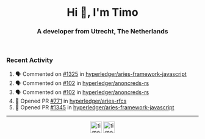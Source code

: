 <h1 align="center">Hi 👋, I'm Timo</h1>
<h3 align="center">A developer from Utrecht, The Netherlands</h3>
<br/>
<!-- https://github.com/rahuldkjain/github-profile-readme-generator --!>

<!--  <p align="left"><img src="https://github-readme-stats.vercel.app/api?username=timoglastra&show_icons=true&count_private=true&" alt="timoglastra" /></p> --!>

<!--
Github language stats
<p align="left"><img src="https://github-readme-stats.vercel.app/api/top-langs/?username=timoglastra&layout=compact" alt="timoglastra" /><p>
-->

<!-- Codestats language stats -->
<!-- <p align="left"><img src="https://codestats-readme.vercel.app/api/top-langs/?username=timoglastra&layout=compact&language_count=12" alt="timoglastra" /><p>    --!>
  
<h3>Recent Activity</h3>

<!--START_SECTION:activity-->
1. 🗣 Commented on [#1325](https://github.com/hyperledger/aries-framework-javascript/issues/1325) in [hyperledger/aries-framework-javascript](https://github.com/hyperledger/aries-framework-javascript)
2. 🗣 Commented on [#102](https://github.com/hyperledger/anoncreds-rs/issues/102) in [hyperledger/anoncreds-rs](https://github.com/hyperledger/anoncreds-rs)
3. 🗣 Commented on [#102](https://github.com/hyperledger/anoncreds-rs/issues/102) in [hyperledger/anoncreds-rs](https://github.com/hyperledger/anoncreds-rs)
4. 💪 Opened PR [#771](https://github.com/hyperledger/aries-rfcs/pull/771) in [hyperledger/aries-rfcs](https://github.com/hyperledger/aries-rfcs)
5. 💪 Opened PR [#1345](https://github.com/hyperledger/aries-framework-javascript/pull/1345) in [hyperledger/aries-framework-javascript](https://github.com/hyperledger/aries-framework-javascript)
<!--END_SECTION:activity-->

---

<p align="center">
<a href="https://twitter.com/timoglastra" target="blank"><img align="center" src="https://cdn.jsdelivr.net/npm/simple-icons@3.0.1/icons/twitter.svg" alt="timoglastra" height="30" width="30" /></a>
<a href="https://linkedin.com/in/timoglastra" target="blank"><img align="center" src="https://cdn.jsdelivr.net/npm/simple-icons@3.0.1/icons/linkedin.svg" alt="timoglastra" height="30" width="30" /></a>
</p>



